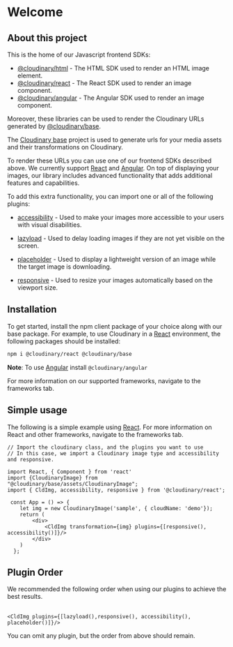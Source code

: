 # Welcome

## About this project

This is the home of our Javascript frontend SDKs:
<br />

- [@cloudinary/html](https://www.npmjs.com/package/@cloudinary/html) - The HTML SDK used to render an HTML image
 element.
- [@cloudinary/react](https://www.npmjs.com/package/@cloudinary/react) - The React SDK used to render an image
 component.
- [@cloudinary/angular](https://www.npmjs.com/package/@cloudinary/angular) - The Angular SDK used to render an image
 component.

Moreover, these libraries can be used to render the
Cloudinary URLs generated by [@cloudinary/base](https://github.com/cloudinary/cloudinary-js-base).
<br />

The [Cloudinary base](https://github.com/cloudinary/cloudinary-js-base) project is used to generate urls for your 
media assets and their transformations on Cloudinary. 
<br />

To render these URLs you can use one of our frontend SDKs described above. We currently support [React](https://cloudinary.github.io/frontend-frameworks/public/docs/ReactSDK.html)
and [Angular](https://cloudinary.github.io/frontend-frameworks/public/docs/AngularSDK.html).
On top of displaying your images, our library includes advanced functionality that adds additional features
and capabilities. 
                                                 

To add this extra functionality, you can import one or all of the following plugins:

- [accessibility](https://cloudinary.github.io/frontend-frameworks/public/docs/accessibility.html) - Used to make your images more accessible to your users with visual disabilities. 

- [lazyload](https://cloudinary.github.io/frontend-frameworks/public/docs/lazyload.html) - Used to delay loading images if they are not yet visible on the screen.

- [placeholder](https://cloudinary.github.io/frontend-frameworks/public/docs/placeholder.html) - Used to display a lightweight version of an image while the target image is downloading.

- [responsive](https://cloudinary.github.io/frontend-frameworks/public/docs/responsive.html) - Used to resize your images automatically based on the viewport size.


## Installation
To get started, install the npm client package of your choice along with our base package.
For example, to use Cloudinary in a [React](https://cloudinary.github.io/frontend-frameworks/public/docs/ReactSDK.html) environment, the following packages should be installed:
   
```bash
npm i @cloudinary/react @cloudinary/base
```

**Note**: To use [Angular](https://cloudinary.github.io/frontend-frameworks/public/docs/AngularSDK.html) install `@cloudinary/angular` 

For more information on our supported frameworks, navigate to the frameworks tab.

## Simple usage
The following is a simple example using [React](https://cloudinary.github.io/frontend-frameworks/public/docs/ReactSDK.html).
For more information on React and other frameworks, navigate to the frameworks tab. 
```tsx
// Import the cloudinary class, and the plugins you want to use
// In this case, we import a Cloudinary image type and accessibility and responsive.

import React, { Component } from 'react'
import {CloudinaryImage} from "@cloudinary/base/assets/CloudinaryImage";
import { CldImg, accessibility, responsive } from '@cloudinary/react';

 const App = () => {
    let img = new CloudinaryImage('sample', { cloudName: 'demo'});
    return (
        <div>
            <CldImg transformation={img} plugins={[responsive(), accessibility()]}/>
        </div>
    )
  };
```

## Plugin Order

<div>
We recommended the following order when using our plugins to achieve the best results. 
<br/><br/>

```tsx
<CldImg plugins={[lazyload(),responsive(), accessibility(), placeholder()]}/>
```

You can omit any plugin, but the order from above should remain.
</div>
